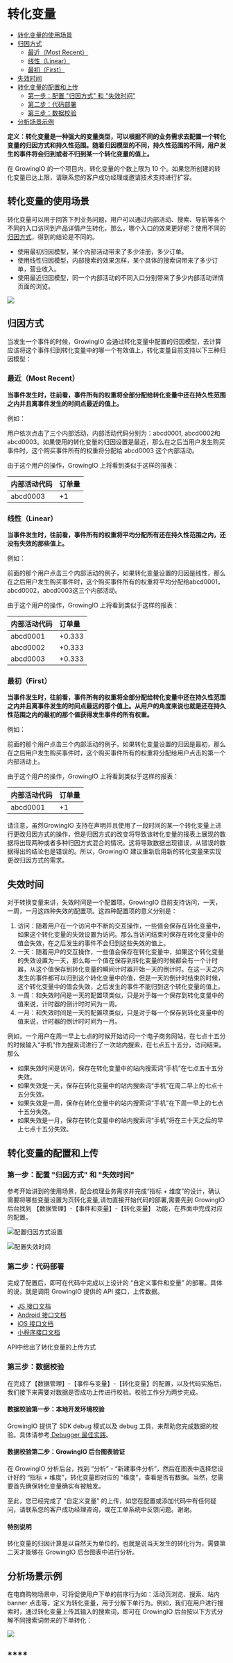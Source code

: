 # 转化变量

* [转化变量的使用场景](convert-variable.md#zhuan-hua-bian-liang-de-shi-yong-chang-jing)
* [归因方式](convert-variable.md#gui-yin-fang-shi)
  * [最近（Most Recent）](convert-variable.md#zui-jin-most-recent)
  * [线性（Linear）](convert-variable.md#xian-xing-linear)
  * [最初（First）](convert-variable.md#zui-chu-first)
* [失效时间](convert-variable.md#shi-xiao-shi-jian)
* [转化变量的配置和上传](convert-variable.md#zi-ding-yi-bian-liang-de-pei-zhi-he-shang-chuan)
  * [第一步：配置 "归因方式" 和 "失效时间"](convert-variable.md#di-yi-bu-zai-shi-jian-he-bian-liang-zhong-wan-cheng-pei-zhi)
  * [第二步：代码部署](convert-variable.md#di-er-bu-dai-ma-bu-shu)
  * [第三步：数据校验](convert-variable.md#di-san-bu-shu-ju-xiao-yan)
* [分析场景示例](convert-variable.md#fen-xi-chang-jing-shi-li)

**定义：转化变量是一种强大的变量类型，可以根据不同的业务需求去配置一个转化变量的归因方式和持久性范围。随着归因模型的不同，持久性范围的不同，用户发生的事件将会归到或者不归到某一个转化变量的值上。**

在 GrowingIO 的一个项目内，转化变量的个数上限为 10 个。如果您所创建的转化变量已达上限，请联系您的客户成功经理或邀请技术支持进行扩容。

## **转化变量的使用场景**

转化变量可以用于回答下列业务问题，用户可以通过内部活动、搜索、导航等各个不同的入口访问到产品详情产生转化，那么，哪个入口的效果更好呢？使用不同的[归因方式](convert-variable.md#gui-yin-fang-shi)，得到的结论是不同的。

* 使用最初归因模型，某个内部活动带来了多少注册，多少订单。
* 使用线性归因模型，内部搜索的效果怎样，某个具体的搜索词带来了多少订单，营业收入。
* 使用最近归因模型，同一个内部活动的不同入口分别带来了多少内部活动详情页面的浏览。

![](https://docs.growingio.com/.gitbook/assets/zhuanhuabianliang.png)

## **归因方式**

当发生一个事件的时候，GrowingIO 会通过转化变量中配置的归因模型，去计算应该将这个事件归到转化变量中的哪一个有效值上，转化变量目前支持以下三种归因模型：

### **最近（Most Recent）**

**当事件发生时，往前看，事件所有的权重将全部分配给转化变量中还在持久性范围之内并且离事件发生的时间点最近的值上。**

例如：

用户依次点击了三个内部活动，内部活动代码分别为：abcd0001, abcd0002和abcd0003。如果使用的转化变量的归因设置是最近，那么在之后当用户发生购买事件时，这个购买事件所有的权重将分配给 abcd0003 这个内部活动。

由于这个用户的操作，GrowingIO 上将看到类似于这样的报表：

| **内部活动代码** | **订单量** |
| :--- | :--- |
| abcd0003 | +1 |

### **线性（Linear）**

**当事件发生时，往前看，事件所有的权重将平均分配所有还在持久性范围之内，还没有失效的那些值上。**

例如：

前面的那个用户点击三个内部活动的例子，如果转化变量设置的归因是线性，那么在之后用户发生购买事件时，这个购买事件所有的权重将平均分配给abcd0001，abcd0002，abcd0003这三个内部活动。

由于这个用户的操作，GrowingIO 上将看到类似于这样的报表：

| **内部活动代码** | **订单量** |
| :--- | :--- |
| abcd0001 | +0.333 |
| abcd0002 | +0.333 |
| abcd0003 | +0.333 |

### **最初（First）**

**当事件发生时，往前看，事件所有的权重将全部分配给转化变量中还在持久性范围之内并且离事件发生的时间点最远的那个值上。从用户的角度来说也就是还在持久性范围之内的最初的那个值获得发生事件的所有权重。**

例如：

前面的那个用户点击三个内部活动的例子，如果转化变量设置的归因是最初，那么在之后用户发生购买事件时，这个购买事件所有的权重将分配给用户点击的第一个内部活动上。

由于这个用户的操作，GrowingIO 上将看到类似于这样的报表：

| **内部活动代码** | **订单量** |
| :--- | :--- |
| abcd0001 | +1 |

请注意，虽然GrowingIO 支持在声明并且使用了一段时间的某一个转化变量上进行更改归因方式的操作，但是归因方式的改变将导致该转化变量的报表上展现的数据将出现两种或者多种归因方式混合的情况。这将导致数据出现错误，从错误的数据得出的结论也是错误的。所以，GrowingIO 建议重新启用新的转化变量来实现更改归因方式的需求。

## **失效时间**

对于转换变量来讲，失效时间是一个配置项。GrowingIO 目前支持访问，一天，一周，一月这四种失效的配置项。这四种配置项的意义分别是：

1. 访问：随着用户在一个访问中不断的交互操作，一些值会保存在转化变量中，如果这个转化变量的失效设置为访问。那么当访问结束时保存在转化变量中的值会失效，在之后发生的事件不会归到这些失效的值上。
2. 一天：随着用户的交互操作，一些值会保存在转化变量中，如果这个转化变量的失效设置为一天，那么每一个值在保存到转化变量的时候都会有一个计时器，从这个值保存到转化变量的瞬间计时器开始一天的倒计时。在这一天之内发生的事件都可以归到这个转化变量中的值，但是一天的倒计时结束的时候，这个转化变量中的值会失效，之后发生的事件不能归到这个转化变量的值上。
3. 一周：和失效时间是一天的配置项类似，只是对于每一个保存到转化变量中的值来说，计时器的倒计时时间为一周。
4. 一月：和失效时间是一天的配置项类似，只是对于每一个保存到转化变量中的值来说，计时器的倒计时时间为一月。

例如，一个用户在周一早上七点的时候开始访问一个电子商务网站，在七点十五分的时候输入“手机”作为搜索词进行了一次站内搜索，在七点五十五分，访问结束。那么

* 如果失效时间是访问，保存在转化变量中的站内搜索词“手机”在七点五十五分失效。
* 如果失效是一天，保存在转化变量中的站内搜索词“手机”在周二早上的七点十五分失效。
* 如果失效是一周，保存在转化变量中的站内搜索词“手机”在下周一早上的七点十五分失效。
* 如果失效是一月，保存在转化变量中的站内搜索词“手机”将在三十天之后的早上七点十五分失效。

## 转化变量的配置和上传 <a id="zi-ding-yi-bian-liang-de-pei-zhi-he-shang-chuan"></a>

### **第一步：配置 "归因方式" 和 "失效时间"** <a id="di-yi-bu-zai-shi-jian-he-bian-liang-zhong-wan-cheng-pei-zhi"></a>

参考开始讲到的使用场景，配合梳理业务需求并完成“指标 + 维度”的设计，确认需要将哪些变量设置为页转化变量,请勿直接开始代码的部署,需要先到 GrowingIO 后台找到 【数据管理】-【事件和变量】-【转化变量】 功能，在界面中完成对应的配置。

![&#x914D;&#x7F6E;&#x5F52;&#x56E0;&#x65B9;&#x5F0F;&#x8BBE;&#x7F6E;](../../.gitbook/assets/image%20%28140%29.png)

  


![&#x914D;&#x7F6E;&#x5931;&#x6548;&#x65F6;&#x95F4;](../../.gitbook/assets/image%20%288%29.png)

### **第二步：代码部署** <a id="di-er-bu-dai-ma-bu-shu"></a>

完成了配置后，即可在代码中完成以上设计的 “自定义事件和变量” 的部署。具体的说，就是调用 GrowingIO 提供的 API 接口，上传数据。

* [JS 接口文档](../../sdk-integration/web-js-sdk/#3-web-js-sdk-2-1-api)
* [Android 接口文档](../../sdk-integration/android-sdk/#2-android-sdk-api)
* [iOS 接口文档](../../sdk-integration/ios-sdk/#ios-sdk-api)
* [小程序接口文档](../../sdk-integration/mina-sdk.md#zi-ding-yi-shi-jian-he-bian-liang)

API中给出了转化变量的上传方式

### 第三步：数据校验 <a id="di-san-bu-shu-ju-xiao-yan"></a>

在完成了【数据管理】-【事件与变量】-【转化变量】的配置，以及代码实施后，我们接下来需要对数据是否成功上传进行校验。校验工作分为两步完成。

#### **数据校验第一步：本地开发环境校验** <a id="shu-ju-xiao-yan-di-yi-bu-ben-di-kai-fa-huan-jing-xiao-yan"></a>

GrowingIO 提供了 SDK debug 模式以及 debug 工具，来帮助您完成数据的校验。具体请参考[ Debugger 最佳实践](../../sdk-integration/growingio-debugger/best-practice.md#evar-zhuan-hua-bian-liang-shi-jian)。

#### **数据校验第二步：GrowingIO 后台图表验证** <a id="shu-ju-xiao-yan-di-er-bu-growingio-hou-tai-tu-biao-yan-zheng"></a>

在 GrowingIO 分析后台，找到 “分析” - “新建事件分析”，然后在图表中选择您设计好的 “指标 + 维度”，转化变量即对应的 "维度"，查看是否有数据。当然，您需要首先确保转化变量确实有被触发。

至此，您已经完成了 “自定义变量” 的上传，如您在配置或添加代码中有任何疑问，请联系您的客户成功经理咨询，或在工单系统中反馈问题。谢谢。

#### 特别说明

转化变量的归因计算是以自然天为单位的，也就是说当天发生的转化行为，需要第二天才能够在 GrowingIO 后台图表中进行分析。

## 分析场景示例

在电商购物场景中，可将促使用户下单的前序行为如：活动页浏览、搜索、站内banner 点击等，定义为转化变量，用于分解下单行为。例如，我们在用户进行搜索时，通过转化变量上传其输入的搜索词，即可在 GrowingIO 后台按以下方式分解不同搜索词带来的下单转化：

![](https://docs.growingio.com/.gitbook/assets/zhuanhuabianliang.png)

## \*\*\*\*

